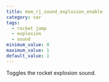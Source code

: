 ```yaml
---
title: mom_rj_sound_explosion_enable
category: var
tags:
  - rocket jump
  - explosion
  - sound
minimum_value: 0
maximum_value: 1
default_value: 1
---
```


Toggles the rocket explosion sound.